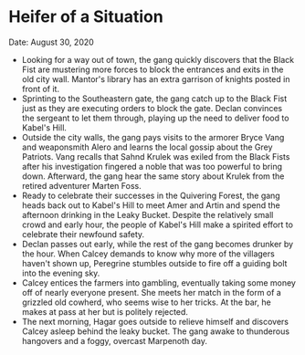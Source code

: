 # Heifer of a Situation

Date: August 30, 2020

- Looking for a way out of town, the gang quickly discovers that the Black Fist are mustering more forces to block the entrances and exits in the old city wall. Mantor's library has an extra garrison of knights posted in front of it.
- Sprinting to the Southeastern gate, the gang catch up to the Black Fist just as they are executing orders to block the gate. Declan convinces the sergeant to let them through, playing up the need to deliver food to Kabel's Hill.
- Outside the city walls, the gang pays visits to the armorer Bryce Vang and weaponsmith Alero and learns the local gossip about the Grey Patriots. Vang recalls that Sahnd Krulek was exiled from the Black Fists after his investigation fingered a noble that was too powerful to bring down. Afterward, the gang hear the same story about Krulek from the retired adventurer Marten Foss.
- Ready to celebrate their successes in the Quivering Forest, the gang heads back out to Kabel's Hill to meet Amer and Artin and spend the afternoon drinking in the Leaky Bucket. Despite the relatively small crowd and early hour, the people of Kabel's Hill make a spirited effort to celebrate their newfound safety.
- Declan passes out early, while the rest of the gang becomes drunker by the hour. When Calcey demands to know why more of the villagers haven't shown up, Peregrine stumbles outside to fire off a guiding bolt into the evening sky.
- Calcey entices the farmers into gambling, eventually taking some money off of nearly everyone present. She meets her match in the form of a grizzled old cowherd, who seems wise to her tricks. At the bar, he makes at pass at her but is politely rejected.
- The next morning, Hagar goes outside to relieve himself and discovers Calcey asleep behind the leaky bucket. The gang awake to thunderous hangovers and a foggy, overcast Marpenoth day.
